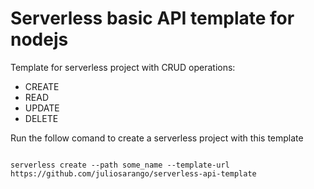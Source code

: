 # Serverless basic API template for nodejs

Template for serverless project with CRUD operations:

- CREATE
- READ
- UPDATE
- DELETE

Run the follow comand to create a serverless project with this template

```

serverless create --path some_name --template-url https://github.com/juliosarango/serverless-api-template
```
